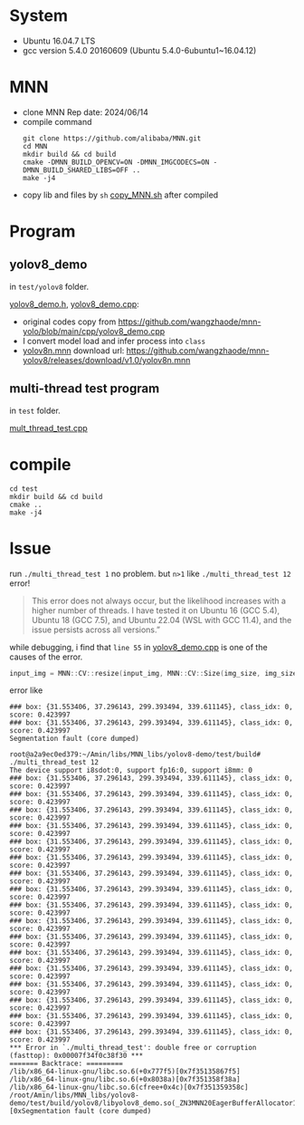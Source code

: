 # System
- Ubuntu 16.04.7 LTS
- gcc version 5.4.0 20160609 (Ubuntu 5.4.0-6ubuntu1~16.04.12)
# MNN
- clone MNN Rep date: 2024/06/14
- compile command
    ```shell
    git clone https://github.com/alibaba/MNN.git
    cd MNN
    mkdir build && cd build
    cmake -DMNN_BUILD_OPENCV=ON -DMNN_IMGCODECS=ON -DMNN_BUILD_SHARED_LIBS=OFF ..
    make -j4
    ```
- copy lib and files by `sh` [copy_MNN.sh](copy_MNN.sh) after compiled

# Program
## yolov8_demo
in `test/yolov8` folder.

[yolov8_demo.h](test/yolov8/yolov8_demo.h), [yolov8_demo.cpp](test/yolov8/yolov8_demo.cpp): 
- original codes copy from https://github.com/wangzhaode/mnn-yolo/blob/main/cpp/yolov8_demo.cpp
- I convert model load and infer process into `class`
- [yolov8n.mnn](yolov8n.mnn) download url: https://github.com/wangzhaode/mnn-yolov8/releases/download/v1.0/yolov8n.mnn 

## multi-thread test program
in `test` folder.

[mult_thread_test.cpp](test/mult_thread_test.cpp)

# compile
```
cd test
mkdir build && cd build
cmake ..
make -j4
```

# **Issue**
run `./multi_thread_test 1` no problem. but `n>1` like `./multi_thread_test 12` error!
>This error does not always occur, but the likelihood increases with a higher number of threads. I have tested it on Ubuntu 16 (GCC 5.4), Ubuntu 18 (GCC 7.5), and Ubuntu 22.04 (WSL with GCC 11.4), and the issue persists across all versions.”

while debugging, i find that `line 55` in [yolov8_demo.cpp](test/yolov8/yolov8_demo.cpp) is one of the causes of the error. 
```cpp
input_img = MNN::CV::resize(input_img, MNN::CV::Size(img_size, img_size), 0, 0, MNN::CV::INTER_LINEAR, -1, {0., 0., 0.}, {1. / 255., 1. / 255., 1. / 255.});
```

error like
```
### box: {31.553406, 37.296143, 299.393494, 339.611145}, class_idx: 0, score: 0.423997
### box: {31.553406, 37.296143, 299.393494, 339.611145}, class_idx: 0, score: 0.423997
Segmentation fault (core dumped)
```

```
root@a2a9ec0ed379:~/Amin/libs/MNN_libs/yolov8-demo/test/build# ./multi_thread_test 12
The device support i8sdot:0, support fp16:0, support i8mm: 0
### box: {31.553406, 37.296143, 299.393494, 339.611145}, class_idx: 0, score: 0.423997
### box: {31.553406, 37.296143, 299.393494, 339.611145}, class_idx: 0, score: 0.423997
### box: {31.553406, 37.296143, 299.393494, 339.611145}, class_idx: 0, score: 0.423997
### box: {31.553406, 37.296143, 299.393494, 339.611145}, class_idx: 0, score: 0.423997
### box: {31.553406, 37.296143, 299.393494, 339.611145}, class_idx: 0, score: 0.423997
### box: {31.553406, 37.296143, 299.393494, 339.611145}, class_idx: 0, score: 0.423997
### box: {31.553406, 37.296143, 299.393494, 339.611145}, class_idx: 0, score: 0.423997
### box: {31.553406, 37.296143, 299.393494, 339.611145}, class_idx: 0, score: 0.423997
### box: {31.553406, 37.296143, 299.393494, 339.611145}, class_idx: 0, score: 0.423997
### box: {31.553406, 37.296143, 299.393494, 339.611145}, class_idx: 0, score: 0.423997
### box: {31.553406, 37.296143, 299.393494, 339.611145}, class_idx: 0, score: 0.423997
### box: {31.553406, 37.296143, 299.393494, 339.611145}, class_idx: 0, score: 0.423997
### box: {31.553406, 37.296143, 299.393494, 339.611145}, class_idx: 0, score: 0.423997
### box: {31.553406, 37.296143, 299.393494, 339.611145}, class_idx: 0, score: 0.423997
### box: {31.553406, 37.296143, 299.393494, 339.611145}, class_idx: 0, score: 0.423997
### box: {31.553406, 37.296143, 299.393494, 339.611145}, class_idx: 0, score: 0.423997
### box: {31.553406, 37.296143, 299.393494, 339.611145}, class_idx: 0, score: 0.423997
*** Error in `./multi_thread_test': double free or corruption (fasttop): 0x00007f34f0c38f30 ***
======= Backtrace: =========
/lib/x86_64-linux-gnu/libc.so.6(+0x777f5)[0x7f35135867f5]
/lib/x86_64-linux-gnu/libc.so.6(+0x8038a)[0x7f351358f38a]
/lib/x86_64-linux-gnu/libc.so.6(cfree+0x4c)[0x7f351359358c]
/root/Amin/libs/MNN_libs/yolov8-demo/test/build/yolov8/libyolov8_demo.so(_ZN3MNN20EagerBufferAllocator15getFromFreeListEPSt8multimapImNS_9SharedPtrINS0_4NodeEEESt4lessImESaISt4pairIKmS4_EEEmbm+0x3ea)[0xSegmentation fault (core dumped)
```